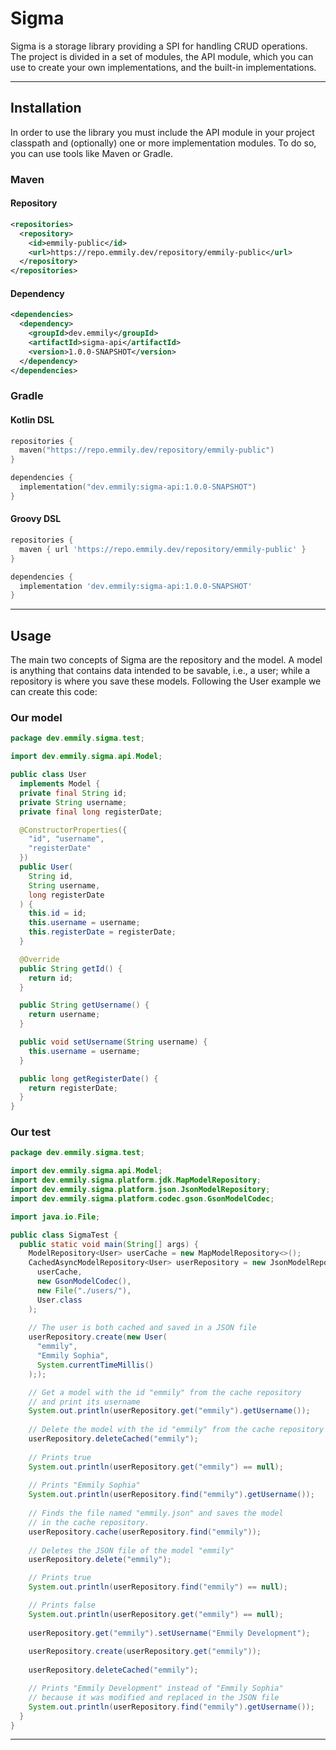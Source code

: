 # Sigma

Sigma is a storage library providing a SPI for handling CRUD operations.
The project is divided in a set of modules, the API module, which you can
use to create your own implementations, and the built-in implementations.

-----

## Installation

In order to use the library you must include the API module in your project
classpath and (optionally) one or more implementation modules. To do so,
you can use tools like Maven or Gradle.

### Maven

#### Repository

```xml
<repositories>
  <repository>
    <id>emmily-public</id>
    <url>https://repo.emmily.dev/repository/emmily-public</url>
  </repository>
</repositories>
```
#### Dependency

```xml
<dependencies>
  <dependency>
    <groupId>dev.emmily</groupId>
    <artifactId>sigma-api</artifactId>
    <version>1.0.0-SNAPSHOT</version>
  </dependency>
</dependencies>
```

### Gradle

#### Kotlin DSL

```kotlin
repositories {
  maven("https://repo.emmily.dev/repository/emmily-public")
}

dependencies {
  implementation("dev.emmily:sigma-api:1.0.0-SNAPSHOT")  
}
```

#### Groovy DSL

```groovy
repositories {
  maven { url 'https://repo.emmily.dev/repository/emmily-public' }
}

dependencies {
  implementation 'dev.emmily:sigma-api:1.0.0-SNAPSHOT'
}
```

----

## Usage

The main two concepts of Sigma are the repository and the model. A model
is anything that contains data intended to be savable, i.e., a user; while
a repository is where you save these models. Following the User example
we can create this code:

### Our model

```java
package dev.emmily.sigma.test;

import dev.emmily.sigma.api.Model;

public class User
  implements Model {
  private final String id;
  private String username;
  private final long registerDate;

  @ConstructorProperties({
    "id", "username",
    "registerDate"
  })
  public User(
    String id,
    String username,
    long registerDate
  ) {
    this.id = id;
    this.username = username;
    this.registerDate = registerDate;
  }

  @Override
  public String getId() {
    return id;
  }

  public String getUsername() {
    return username;
  }

  public void setUsername(String username) {
    this.username = username;
  }

  public long getRegisterDate() {
    return registerDate;
  }
}
```

### Our test

```java
package dev.emmily.sigma.test;

import dev.emmily.sigma.api.Model;
import dev.emmily.sigma.platform.jdk.MapModelRepository;
import dev.emmily.sigma.platform.json.JsonModelRepository;
import dev.emmily.sigma.platform.codec.gson.GsonModelCodec;

import java.io.File;

public class SigmaTest {
  public static void main(String[] args) {
    ModelRepository<User> userCache = new MapModelRepository<>();
    CachedAsyncModelRepository<User> userRepository = new JsonModelRepository<>(
      userCache,
      new GsonModelCodec(),
      new File("./users/"),
      User.class
    );
    
    // The user is both cached and saved in a JSON file
    userRepository.create(new User(
      "emmily",
      "Emmily Sophia",
      System.currentTimeMillis()
    ););

    // Get a model with the id "emmily" from the cache repository
    // and print its username
    System.out.println(userRepository.get("emmily").getUsername());
    
    // Delete the model with the id "emmily" from the cache repository
    userRepository.deleteCached("emmily");
    
    // Prints true
    System.out.println(userRepository.get("emmily") == null);
    
    // Prints "Emmily Sophia"
    System.out.println(userRepository.find("emmily").getUsername());
    
    // Finds the file named "emmily.json" and saves the model
    // in the cache repository.
    userRepository.cache(userRepository.find("emmily"));
    
    // Deletes the JSON file of the model "emmily"
    userRepository.delete("emmily");

    // Prints true
    System.out.println(userRepository.find("emmily") == null);

    // Prints false
    System.out.println(userRepository.get("emmily") == null);
    
    userRepository.get("emmily").setUsername("Emmily Development");
    
    userRepository.create(userRepository.get("emmily"));
    
    userRepository.deleteCached("emmily");

    // Prints "Emmily Development" instead of "Emmily Sophia"
    // because it was modified and replaced in the JSON file
    System.out.println(userRepository.find("emmily").getUsername());
  }
}
```

-----
